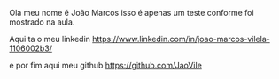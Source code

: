 Ola meu nome é João Marcos
isso é apenas um teste conforme foi mostrado na aula.

Aqui ta o meu linkedin
https://www.linkedin.com/in/joao-marcos-vilela-1106002b3/

e por fim aqui meu github
https://github.com/JaoVile
